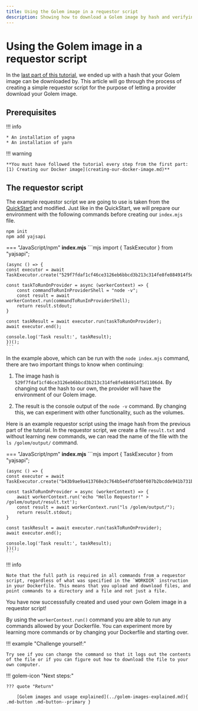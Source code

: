```yaml
---
title: Using the Golem image in a requestor script
description: Showing how to download a Golem image by hash and verifying by testing
---
```


# Using the Golem image in a requestor script

In the [last part of this tutorial](converting-docker-to-golem.md), we ended up with a hash that your Golem image can be downloaded by. This article will go through the process of creating a simple requestor script for the purpose of letting a provider download your Golem image.

## Prerequisites

!!! info

    * An installation of yagna
    * An installation of yarn

!!! warning

    **You must have followed the tutorial every step from the first part: [1) Creating our Docker image](creating-our-docker-image.md)**

## The requestor script

The example requestor script we are going to use is taken from the [QuickStart](../../javascript/quickstart.md) and modified. Just like in the QuickStart, we will prepare our environment with the following commands before creating our `index.mjs` file.

```
npm init
npm add yajsapi
```

=== "JavaScript/npm"
    **index.mjs**
    ```mjs
    import { TaskExecutor } from "yajsapi";

    (async () => {
    const executor = await TaskExecutor.create("529f7fdaf1cf46ce3126eb6bbcd3b213c314fe8fe884914f5d1106d4");

    const taskToRunOnProvider = async (workerContext) => {
        const commandToRunInProviderShell = "node -v";
        const result = await workerContext.run(commandToRunInProviderShell);
        return result.stdout;
    }

    const taskResult = await executor.run(taskToRunOnProvider);
    await executor.end();

    console.log('Task result:', taskResult);
    })();
    ```

In the example above, which can be run with the `node index.mjs` command, there are two important things to know when continuing:

1. The image hash is `529f7fdaf1cf46ce3126eb6bbcd3b213c314fe8fe884914f5d1106d4`. By changing out the hash to our own, the provider will have the environment of our Golem image.

2. The result is the console output of the `node -v` command. By changing this, we can experiment with other functionality, such as the volumes.

Here is an example requestor script using the image hash from the previous part of the tutorial. In the requestor script, we create a file `result.txt` and without learning new commands, we can read the name of the file with the `ls /golem/output/` command.

=== "JavaScript/npm"
    **index.mjs**
    ```mjs
    import { TaskExecutor } from "yajsapi";

    (async () => {
    const executor = await TaskExecutor.create("b43b9ae9a413768e3c764b5e4fdfbb0f607b2bcdde941b731bdb433f");

    const taskToRunOnProvider = async (workerContext) => {
        await workerContext.run('echo "Hello Requestor!" > /golem/output/result.txt');
        const result = await workerContext.run("ls /golem/output/");
        return result.stdout;
    }

    const taskResult = await executor.run(taskToRunOnProvider);
    await executor.end();

    console.log('Task result:', taskResult);
    })();
    ```

!!! info

    Note that the full path is required in all commands from a requestor script, regardless of what was specified in the `WORKDIR` instruction in your Dockerfile. This means that you upload and download files, and point commands to a directory and a file and not just a file.

You have now successsfully created and used your own Golem image in a requestor script!

By using the `workerContext.run()` command you are able to run any commands allowed by your Dockerfile.  You can experiment more by learning more commands or by changing your Dockerfile and starting over.

!!! example "Challenge yourself:"

    Try see if you can change the command so that it logs out the contents of the file or if you can figure out how to download the file to your own computer.

!!! golem-icon "Next steps:"

    ??? quote "Return"

        [Golem images and usage explained](../golem-images-explained.md){ .md-button .md-button--primary }